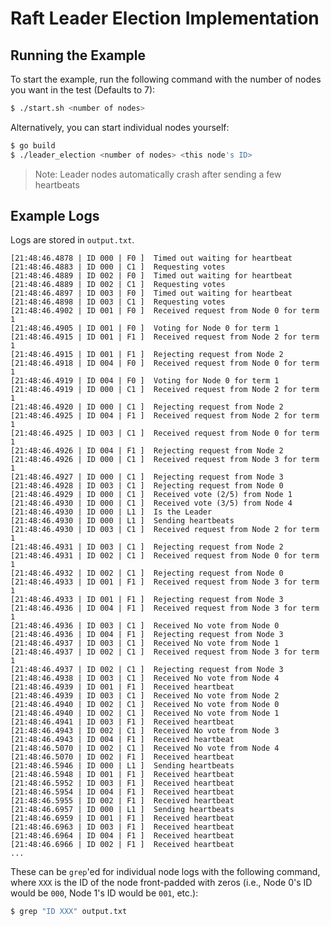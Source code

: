 Raft Leader Election Implementation
====================================

Running the Example
--------------------
To start the example, run the following command with the number of nodes you want in the test (Defaults to 7):
```bash
$ ./start.sh <number of nodes>
```

Alternatively, you can start individual nodes yourself:
```bash
$ go build
$ ./leader_election <number of nodes> <this node's ID>
```

> Note: Leader nodes automatically crash after sending a few heartbeats

Example Logs
-------------
Logs are stored in `output.txt`.
```
[21:48:46.4878 | ID 000 | F0 ]  Timed out waiting for heartbeat
[21:48:46.4883 | ID 000 | C1 ]  Requesting votes
[21:48:46.4889 | ID 002 | F0 ]  Timed out waiting for heartbeat
[21:48:46.4889 | ID 002 | C1 ]  Requesting votes
[21:48:46.4897 | ID 003 | F0 ]  Timed out waiting for heartbeat
[21:48:46.4898 | ID 003 | C1 ]  Requesting votes
[21:48:46.4902 | ID 001 | F0 ]  Received request from Node 0 for term 1
[21:48:46.4905 | ID 001 | F0 ]  Voting for Node 0 for term 1
[21:48:46.4915 | ID 001 | F1 ]  Received request from Node 2 for term 1
[21:48:46.4915 | ID 001 | F1 ]  Rejecting request from Node 2
[21:48:46.4918 | ID 004 | F0 ]  Received request from Node 0 for term 1
[21:48:46.4919 | ID 004 | F0 ]  Voting for Node 0 for term 1
[21:48:46.4919 | ID 000 | C1 ]  Received request from Node 2 for term 1
[21:48:46.4920 | ID 000 | C1 ]  Rejecting request from Node 2
[21:48:46.4925 | ID 004 | F1 ]  Received request from Node 2 for term 1
[21:48:46.4925 | ID 003 | C1 ]  Received request from Node 0 for term 1
[21:48:46.4926 | ID 004 | F1 ]  Rejecting request from Node 2
[21:48:46.4926 | ID 000 | C1 ]  Received request from Node 3 for term 1
[21:48:46.4927 | ID 000 | C1 ]  Rejecting request from Node 3
[21:48:46.4928 | ID 003 | C1 ]  Rejecting request from Node 0
[21:48:46.4929 | ID 000 | C1 ]  Received vote (2/5) from Node 1
[21:48:46.4930 | ID 000 | C1 ]  Received vote (3/5) from Node 4
[21:48:46.4930 | ID 000 | L1 ]  Is the Leader
[21:48:46.4930 | ID 000 | L1 ]  Sending heartbeats
[21:48:46.4930 | ID 003 | C1 ]  Received request from Node 2 for term 1
[21:48:46.4931 | ID 003 | C1 ]  Rejecting request from Node 2
[21:48:46.4931 | ID 002 | C1 ]  Received request from Node 0 for term 1
[21:48:46.4932 | ID 002 | C1 ]  Rejecting request from Node 0
[21:48:46.4933 | ID 001 | F1 ]  Received request from Node 3 for term 1
[21:48:46.4933 | ID 001 | F1 ]  Rejecting request from Node 3
[21:48:46.4936 | ID 004 | F1 ]  Received request from Node 3 for term 1
[21:48:46.4936 | ID 003 | C1 ]  Received No vote from Node 0
[21:48:46.4936 | ID 004 | F1 ]  Rejecting request from Node 3
[21:48:46.4937 | ID 003 | C1 ]  Received No vote from Node 1
[21:48:46.4937 | ID 002 | C1 ]  Received request from Node 3 for term 1
[21:48:46.4937 | ID 002 | C1 ]  Rejecting request from Node 3
[21:48:46.4938 | ID 003 | C1 ]  Received No vote from Node 4
[21:48:46.4939 | ID 001 | F1 ]  Received heartbeat
[21:48:46.4939 | ID 003 | C1 ]  Received No vote from Node 2
[21:48:46.4940 | ID 002 | C1 ]  Received No vote from Node 0
[21:48:46.4940 | ID 002 | C1 ]  Received No vote from Node 1
[21:48:46.4941 | ID 003 | F1 ]  Received heartbeat
[21:48:46.4943 | ID 002 | C1 ]  Received No vote from Node 3
[21:48:46.4943 | ID 004 | F1 ]  Received heartbeat
[21:48:46.5070 | ID 002 | C1 ]  Received No vote from Node 4
[21:48:46.5070 | ID 002 | F1 ]  Received heartbeat
[21:48:46.5946 | ID 000 | L1 ]  Sending heartbeats
[21:48:46.5948 | ID 001 | F1 ]  Received heartbeat
[21:48:46.5952 | ID 003 | F1 ]  Received heartbeat
[21:48:46.5954 | ID 004 | F1 ]  Received heartbeat
[21:48:46.5955 | ID 002 | F1 ]  Received heartbeat
[21:48:46.6957 | ID 000 | L1 ]  Sending heartbeats
[21:48:46.6959 | ID 001 | F1 ]  Received heartbeat
[21:48:46.6963 | ID 003 | F1 ]  Received heartbeat
[21:48:46.6964 | ID 004 | F1 ]  Received heartbeat
[21:48:46.6966 | ID 002 | F1 ]  Received heartbeat
...
```

These can be `grep`'ed for individual node logs with the following command, where `XXX` is the ID of the node front-padded with zeros (i.e., Node 0's ID would be `000`, Node 1's ID would be `001`, etc.):
```bash
$ grep "ID XXX" output.txt
```

